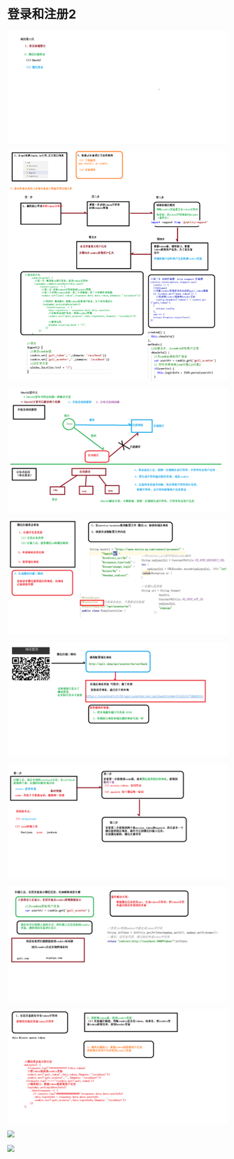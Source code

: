 # 登录和注册2

![](../../doc/day13/day13随堂笔记/01-内容的介绍.png)

![](../../doc/day13/day13随堂笔记/02-登录前端整合（实现过程分析）.png)

![](../../doc/day13/day13随堂笔记/03-OAuth2介绍.png)

![](../../doc/day13/day13随堂笔记/04-微信扫描登录.png)

![](../../doc/day13/day13随堂笔记/05-扫描之后跳转规则.png)

![](../../doc/day13/day13随堂笔记/06-扫描之后获取扫描人信息.png)

![](../../doc/day13/day13随堂笔记/07-扫描之后获取扫描人信息完善.png)

![](../../doc/day13/day13随堂笔记/08-扫描之后首页面显示数据.png)

![](../../doc/day13/day13项目【微信扫描登录】/1-OAuth2)

![](../../doc/day13/day13项目【微信扫描登录】/2-微信扫描登录)